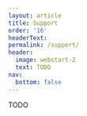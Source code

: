 ```yaml
---
layout: article
title: Support
order: '16'
headerText:
permalink: /support/
header:
  image: webstart-2
  text: TODO
nav:
  bottom: false
---
```

TODO
